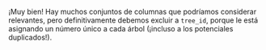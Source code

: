 ¡Muy bien! Hay muchos conjuntos de columnas que podríamos considerar relevantes, pero definitivamente debemos excluir a `tree_id`, porque le está asignando un número único a cada árbol (¡incluso a los potenciales duplicados!).